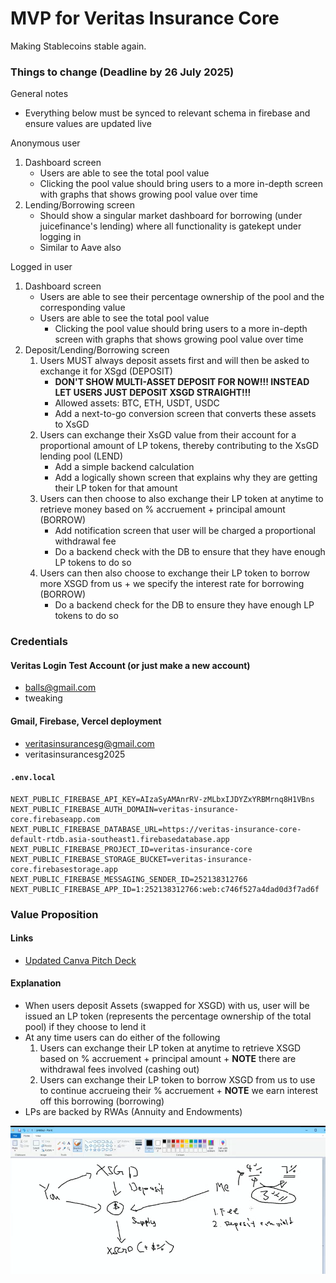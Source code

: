 # MVP for Veritas Insurance Core

Making Stablecoins stable again.

### Things to change (Deadline by 26 July 2025)

General notes

* Everything below must be synced to relevant schema in firebase and ensure values are updated live

Anonymous user

1. Dashboard screen
    * Users are able to see the total pool value
    * Clicking the pool value should bring users to a more in-depth screen with graphs that shows growing pool value over time
2. Lending/Borrowing screen
    * Should show a singular market dashboard for borrowing (under juicefinance's lending) where all functionality is gatekept under logging in
    * Similar to Aave also

Logged in user

1. Dashboard screen
    * Users are able to see their percentage ownership of the pool and the corresponding value
    * Users are able to see the total pool value
        * Clicking the pool value should bring users to a more in-depth screen with graphs that shows growing pool value over time
2. Deposit/Lending/Borrowing screen
    1. Users MUST always deposit assets first and will then be asked to exchange it for XSgd (DEPOSIT)
        * **DON'T SHOW MULTI-ASSET DEPOSIT FOR NOW!!! INSTEAD LET USERS JUST DEPOSIT XSGD STRAIGHT!!!** 
        * Allowed assets: BTC, ETH, USDT, USDC
        * Add a next-to-go conversion screen that converts these assets to XsGD 
    2. Users can exchange their XsGD value from their account for a proportional amount of LP tokens, thereby contributing to the XsGD lending pool (LEND)
        * Add a simple backend calculation
        * Add a logically shown screen that explains why they are getting their LP token for that amount
    3. Users can then choose to also exchange their LP token at anytime to retrieve money based on % accruement + principal amount (BORROW)
        * Add notification screen that user will be charged a proportional withdrawal fee
        * Do a backend check with the DB to ensure that they have enough LP tokens to do so 
    4. Users can then also choose to exchange their LP token to borrow more XSGD from us + we specify the interest rate for borrowing (BORROW)
        * Do a backend check for the DB to ensure they have enough LP tokens to do so

### Credentials

#### Veritas Login Test Account (or just make a new account)

* balls@gmail.com
* tweaking

#### Gmail, Firebase, Vercel deployment

* veritasinsurancesg@gmail.com
* veritasinsurancesg2025

#### `.env.local`

```env
NEXT_PUBLIC_FIREBASE_API_KEY=AIzaSyAMAnrRV-zMLbxIJDYZxYRBMrnq8H1VBns
NEXT_PUBLIC_FIREBASE_AUTH_DOMAIN=veritas-insurance-core.firebaseapp.com
NEXT_PUBLIC_FIREBASE_DATABASE_URL=https://veritas-insurance-core-default-rtdb.asia-southeast1.firebasedatabase.app
NEXT_PUBLIC_FIREBASE_PROJECT_ID=veritas-insurance-core
NEXT_PUBLIC_FIREBASE_STORAGE_BUCKET=veritas-insurance-core.firebasestorage.app
NEXT_PUBLIC_FIREBASE_MESSAGING_SENDER_ID=252138312766
NEXT_PUBLIC_FIREBASE_APP_ID=1:252138312766:web:c746f527a4dad0d3f7ad6f
```

### Value Proposition

#### Links

* [Updated Canva Pitch Deck](https://www.canva.com/design/DAGsFpctDPc/3xg1_mWRvNI8-xKh4SyyeA/edit?utm_content=DAGsFpctDPc&utm_campaign=designshare&utm_medium=link2&utm_source=sharebutton)

#### Explanation

* When users deposit Assets (swapped for XSGD) with us, user will be issued an LP token (represents the percentage ownership of the total pool) if they choose to lend it
* At any time users can do either of the following
    1. Users can exchange their LP token at anytime to retrieve XSGD based on % accruement + principal amount +  **NOTE** there are withdrawal fees involved (cashing out)
    2. Users can exchange their LP token to borrow XSGD from us to use to continue accrueing their % accruement + **NOTE** we earn interest off this borrowing (borrowing)
* LPs are backed by RWAs (Annuity and Endowments)

![](./asset/reference/art.png)
